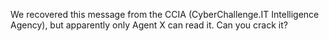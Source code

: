 We recovered this message from the CCIA (CyberChallenge.IT Intelligence Agency), but apparently only Agent X can read it. Can you crack it?